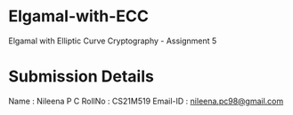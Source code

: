# Elgamal-with-ECC
Elgamal with Elliptic Curve Cryptography - Assignment 5

# Submission Details
Name : Nileena P C 
RollNo : CS21M519 
Email-ID : nileena.pc98@gmail.com

